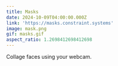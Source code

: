 ```yaml
---
title: Masks
date: 2024-10-09T04:00:00.000Z
link: 'https://masks.constraint.systems'
image: mask.png
gif: masks.gif
aspect_ratio: 1.2698412698412698
---
```


Collage faces using your webcam.
